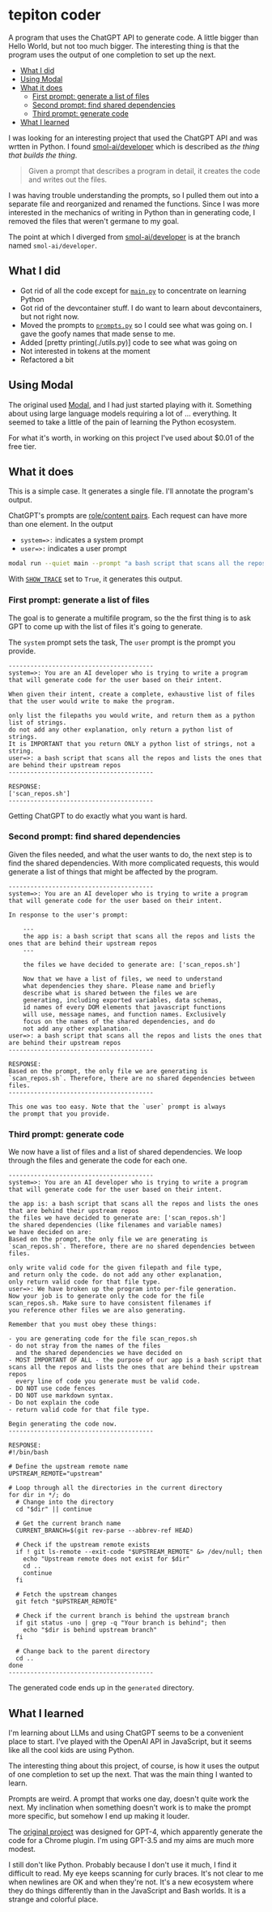 
# tepiton coder

A program that uses the ChatGPT API to generate code.
A little bigger than Hello World, but not too much bigger.
The interesting thing is that the program uses the output of one
completion to set up the next.

<!-- START doctoc generated TOC please keep comment here to allow auto update -->
<!-- DON'T EDIT THIS SECTION, INSTEAD RE-RUN doctoc TO UPDATE -->

- [What I did](#what-i-did)
- [Using Modal](#using-modal)
- [What it does](#what-it-does)
  - [First prompt: generate a list of files](#first-prompt-generate-a-list-of-files)
  - [Second prompt: find shared dependencies](#second-prompt-find-shared-dependencies)
  - [Third prompt: generate code](#third-prompt-generate-code)
- [What I learned](#what-i-learned)

<!-- END doctoc generated TOC please keep comment here to allow auto update -->



I was looking for an interesting project that used
the ChatGPT API and was wrtten in Python. I found
[smol-ai/developer](https://github.com/smol-ai/developer)
which is described as _the thing that builds the thing_.

> Given a prompt that describes a program in detail,
> it creates the code and writes out the files. 

I was having trouble understanding the prompts, so
I pulled them out into a separate file and reorganized
and renamed the functions. Since I was more interested
in the mechanics of writing in Python than in generating
code, I removed the files that weren't germane to my goal.

The point at which I diverged from
[smol-ai/developer](https://github.com/smol-ai/developer) 
is at the branch named `smol-ai/developer`.

## What I did

- Got rid of all the code except for [`main.py`](./main.py) 
  to concentrate on learning Python
- Got rid of the devcontainer stuff. I do want to learn
  about devcontainers, but not right now.
- Moved the prompts to [`prompts.py`](./prompts.py) so I could
  see what was going on. I gave the goofy names that made sense to me.
- Added [pretty printing(./utils.py)] code to see what was going on
- Not interested in tokens at the moment
- Refactored a bit

## Using Modal

The original used [Modal](https://modal.com),
and I had just started playing with it.
Something about using large language models requiring
a lot of ... everything. It seemed to take a little of
the pain of learning the Python ecosystem.

For what it's worth, in working
on this project I've used about $0.01 of the free tier.



## What it does

This is a simple case. It generates a single file. I'll annotate
the program's output.

ChatGPT's prompts are
[role/content pairs](https://platform.openai.com/docs/guides/gpt/chat-completions-api).
Each request can have more than one element. In the output 

- `system=>:` indicates a system prompt
- `user=>:` indicates a user prompt




```bash
modal run --quiet main --prompt "a bash script that scans all the repos and lists the ones that are behind their upstream repos"
```

With [`SHOW_TRACE`](./constants.py) set to `True`, it generates this output.


### First prompt: generate a list of files

The goal is to generate a multifile program, so
the the first thing is to ask GPT to come up
with the list of files it's going to generate.

The `system` prompt sets the task, The `user` prompt
is the prompt you provide.


```text
----------------------------------------
system=>: You are an AI developer who is trying to write a program
that will generate code for the user based on their intent.

When given their intent, create a complete, exhaustive list of files
that the user would write to make the program.

only list the filepaths you would write, and return them as a python list of strings.
do not add any other explanation, only return a python list of strings.
It is IMPORTANT that you return ONLY a python list of strings, not a string.
user=>: a bash script that scans all the repos and lists the ones that are behind their upstream repos
----------------------------------------

RESPONSE:
['scan_repos.sh']
----------------------------------------
```

Getting ChatGPT to do exactly what you want is hard.


### Second prompt: find shared dependencies

Given the files needed, and what the user wants to do,
the next step is to find the shared dependencies.
With more complicated requests, this would generate
a list of things that might be affected by the program.

```text
----------------------------------------
system=>: You are an AI developer who is trying to write a program
that will generate code for the user based on their intent.

In response to the user's prompt:

    ---
    the app is: a bash script that scans all the repos and lists the ones that are behind their upstream repos
    ---

    the files we have decided to generate are: ['scan_repos.sh']

    Now that we have a list of files, we need to understand
    what dependencies they share. Please name and briefly
    describe what is shared between the files we are
    generating, including exported variables, data schemas,
    id names of every DOM elements that javascript functions
    will use, message names, and function names. Exclusively
    focus on the names of the shared dependencies, and do
    not add any other explanation.
user=>: a bash script that scans all the repos and lists the ones that are behind their upstream repos
----------------------------------------

RESPONSE:
Based on the prompt, the only file we are generating is `scan_repos.sh`. Therefore, there are no shared dependencies between files.
----------------------------------------

This one was too easy. Note that the `user` prompt is always
the prompt that you provide.
```

### Third prompt: generate code

We now have a list of files and a list of shared dependencies.
We loop through the files and generate the code for each one.

```text
----------------------------------------
system=>: You are an AI developer who is trying to write a program
that will generate code for the user based on their intent.

the app is: a bash script that scans all the repos and lists the ones that are behind their upstream repos
the files we have decided to generate are: ['scan_repos.sh']
the shared dependencies (like filenames and variable names)
we have decided on are:
Based on the prompt, the only file we are generating is `scan_repos.sh`. Therefore, there are no shared dependencies between files.

only write valid code for the given filepath and file type,
and return only the code. do not add any other explanation,
only return valid code for that file type.
user=>: We have broken up the program into per-file generation.
Now your job is to generate only the code for the file
scan_repos.sh. Make sure to have consistent filenames if
you reference other files we are also generating.

Remember that you must obey these things:

- you are generating code for the file scan_repos.sh
- do not stray from the names of the files
  and the shared dependencies we have decided on
- MOST IMPORTANT OF ALL - the purpose of our app is a bash script that scans all the repos and lists the ones that are behind their upstream repos
  every line of code you generate must be valid code.
- DO NOT use code fences 
- DO NOT use markdown syntax.
- Do not explain the code
- return valid code for that file type.

Begin generating the code now.
----------------------------------------

RESPONSE:
#!/bin/bash

# Define the upstream remote name
UPSTREAM_REMOTE="upstream"

# Loop through all the directories in the current directory
for dir in */; do
  # Change into the directory
  cd "$dir" || continue

  # Get the current branch name
  CURRENT_BRANCH=$(git rev-parse --abbrev-ref HEAD)

  # Check if the upstream remote exists
  if ! git ls-remote --exit-code "$UPSTREAM_REMOTE" &> /dev/null; then
    echo "Upstream remote does not exist for $dir"
    cd ..
    continue
  fi

  # Fetch the upstream changes
  git fetch "$UPSTREAM_REMOTE"

  # Check if the current branch is behind the upstream branch
  if git status -uno | grep -q "Your branch is behind"; then
    echo "$dir is behind upstream branch"
  fi

  # Change back to the parent directory
  cd ..
done
----------------------------------------
```

The generated code ends up in the `generated` directory.


## What I learned

I'm learning about LLMs and using ChatGPT seems to be a convenient
place to start. I've played with the OpenAI API in JavaScript, but
it seems like all the cool kids are using Python.

The interesting thing about this project, of course, is how
it uses the output of one completion to set up the next.
That was the main thing I wanted to learn.

Prompts are weird. A prompt that
works one day, doesn't quite work the next. 
My inclination when something doesn't work is to
make the prompt more specific, but somehow I end up
making it louder.

The [original project](https://github.com/smol-ai/developer) was
designed for GPT-4, which apparently generate the code for a Chrome
plugin. I'm using GPT-3.5 and my aims are much more modest.


I still don't like Python. Probably because I don't use it much,
I find it difficult to read. My eye keeps scanning for curly braces.
It's not clear to me when newlines are OK
and when they're not.
It's a new ecosystem where they do things differently than
in the JavaScript and Bash worlds. It is a strange and colorful place.
